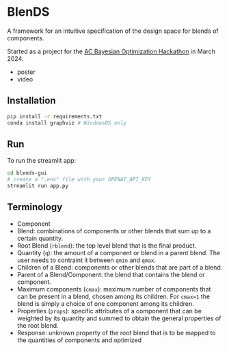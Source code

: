 # BlenDS

A framework for an intuitive specification of the design space for blends of components.

Started as a project for the [AC Bayesian Optimization Hackathon](https://github.com/AC-BO-Hackathon) in March 2024.

- poster
- video

## Installation

```sh
pip install -r requirements.txt
conda install graphviz # WindowsOS only
```

## Run

To run the streamlit app:

```sh
cd blends-gui
# create a ".env" file with your OPENAI_API_KEY
streamlit run app.py
```

## Terminology

- Component
- Blend: combinations of components or other blends that sum up to a certain quantity.
- Root Blend (`rblend`): the top level blend that is the final product.
- Quantity (`q`): the amount of a component or blend in a parent blend. The user needs to contraint it between `qmin` and `qmax`.
- Children of a Blend: components or other blends that are part of a blend.
- Parent of a Blend/Component: the blend that contains the blend or component.
- Maximum components (`cmax`): maximum number of components that can be present in a blend, chosen among its children. For `cmax=1` the blend is simply a choice of one component among its children.
- Properties (`props`): specific attributes of a component that can be weighted by its quantity and summed to obtain the general properties of the root blend.
- Response: unknown property of the root blend that is to be mapped to the quantities of components and optimized
